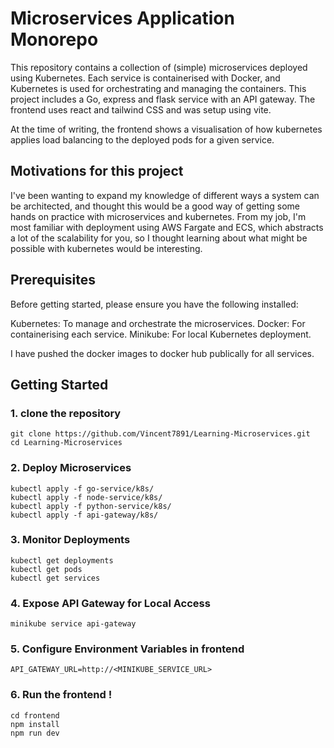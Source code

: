 # Microservices Application Monorepo

This repository contains a collection of (simple) microservices deployed using Kubernetes. Each service is containerised with Docker, and Kubernetes is used for orchestrating and managing the containers. This project includes a Go, express and flask service with an API gateway. The frontend uses react and tailwind CSS and was setup using vite. 

At the time of writing, the frontend shows a visualisation of how kubernetes applies load balancing to the deployed pods for a given service.

## Motivations for this project
I've been wanting to expand my knowledge of different ways a system can be architected, and thought this would be a good way of getting some hands on practice with microservices and kubernetes. From my job, I'm most familiar with deployment using AWS Fargate and ECS, which abstracts a lot of the scalability for you, so I thought learning about what might be possible with kubernetes would be interesting.

## Prerequisites
Before getting started, please ensure you have the following installed:

Kubernetes: To manage and orchestrate the microservices.
Docker: For containerising each service.
Minikube: For local Kubernetes deployment.

I have pushed the docker images to docker hub publically for all services.

## Getting Started

### 1. clone the repository 
```
git clone https://github.com/Vincent7891/Learning-Microservices.git
cd Learning-Microservices
```
### 2. Deploy Microservices
```
kubectl apply -f go-service/k8s/
kubectl apply -f node-service/k8s/
kubectl apply -f python-service/k8s/
kubectl apply -f api-gateway/k8s/
```
### 3. Monitor Deployments
```
kubectl get deployments
kubectl get pods
kubectl get services
```
### 4. Expose API Gateway for Local Access
```
minikube service api-gateway
```

### 5. Configure Environment Variables in frontend
```
API_GATEWAY_URL=http://<MINIKUBE_SERVICE_URL>
```
### 6. Run the frontend !
```
cd frontend
npm install
npm run dev
```









